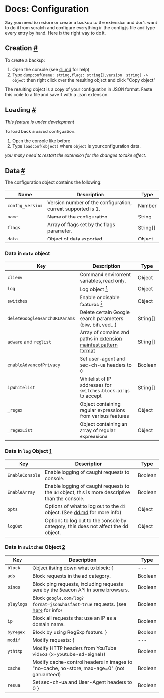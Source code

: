 # Docs: Configuration

Say you need to restore or create a backup to the extension and don't want to do it from scratch and configure everything in the config.js file and type every entry by hand. Here is the right way to do it.

## Creation [#](#creation "Permalink to Creation")

To create a backup:

1. Open the console (see [cli.md](cli.md#open) for help)
2. Type `dumpconf(name: string,flags: string[],version: string) -> object` then right click over the resulting object and click "Copy object"

The resulting object is a copy of your configuation in JSON format. Paste this code to a file and save it with a .json extension.

## Loading [#](#loading "Permalink to Loading")

*This feature is under development*

To load back a saved configuation:

1. Open the console like before
2. Type `loadconf(object)` where `object` is your configuration data.

*you many need to restart the extension for the changes to take effect.*

## Data [#](#data "Permalink to Data")

The configuration object contains the following:

| Name | Description | Type |
| ---- | ----------- | ---- |
| `config_version` | Version number of the configuration, current supported is 1. | Number |
| `name` | Name of the configuration. | String |
| `flags` | Array of flags set by the flags parameter. | String[] |
| `data` | Object of data exported. | Object |

### Data in `data` object

| Key | Description | Type |
| --- | ----------- | ---- |
| `clienv` | Command enviroment variables, read only. | Object |
| `log` | Log object [<sup>1</sup>](config.md#data_log-obj) | Object |
| `switches` | Enable or disable features [<sup>2</sup>](config.md#data_switches-obj)| Object |
| `deleteGoogleSearchURLParams` | Delete certain Google search parameters (biw, bih, ved...) | String[] |
| `adware` and `reglist` | Array of domains and paths in [extension mainfest pattern format](https://developer.mozilla.org/en-US/docs/Mozilla/Add-ons/WebExtensions/Match_patterns) | String[] |
| `enableAdvancedPrivacy` | Set user-agent and sec-ch-ua headers to 0 | Boolean |
| `ipWhitelist` | Whitelist of IP addresses for `switches.block.pings` to accept | String[] |
| `_regex` | Object containing regular expressions from various features | Object |
| `_regexList` | Object containing an array of regular expressions | Object |

### Data in `log` Object [1](#data_log-obj)

| Key | Description | Type |
| --- | ----------- | ---- |
| `EnableConsole` | Enable logging of caught requests to console. | Boolean |
| `EnableArray` | Enable logging of caught requests to the `dd` object, this is more descriptive than the console. | Boolean |
| `opts` | Options of what to log out to the `dd` object. (See [dd.md](dd.md) for more info) | Object |
| `logOut` | Options to log out to the console by category, this does not affect the dd object.  | Object |

### Data in `switches` Object [2](#data_switches-obj)

| Key | Description | Type |
| --- | ----------- | ---- |
| `block` | Object listing down what to block: { | --- |
| `ads` | Block requests in the ad category. | Boolean |
| `pings` | Block ping requests, including requests sent by the Beacon API in some browsers. | Boolean |
| `playlogs` | Block `google.com/log?format=json&hasfast=true` requests. (see [here](https://live.paloaltonetworks.com/t5/general-topics/anyone-else-have-a-ton-of-these/td-p/182116) for info) | Boolean |
| `ip` | Block all requests that use an IP as a domain name. | Boolean |
| `byregex` | Block by using RegExp feature. } | Boolean |
| `modif` | Modify requests: { | --- |
| `ythttp` | Modify HTTP headers from YouTube videos (x-youtube-ad-signals) | Boolean |
| `cache` | Modify cache-control headers in images to "no-cache, no-store, max-age=0" (not garuanteed) | Boolean |
| `resua` | Set sec-ch-ua and User-Agent headers to 0 } | Boolean |
